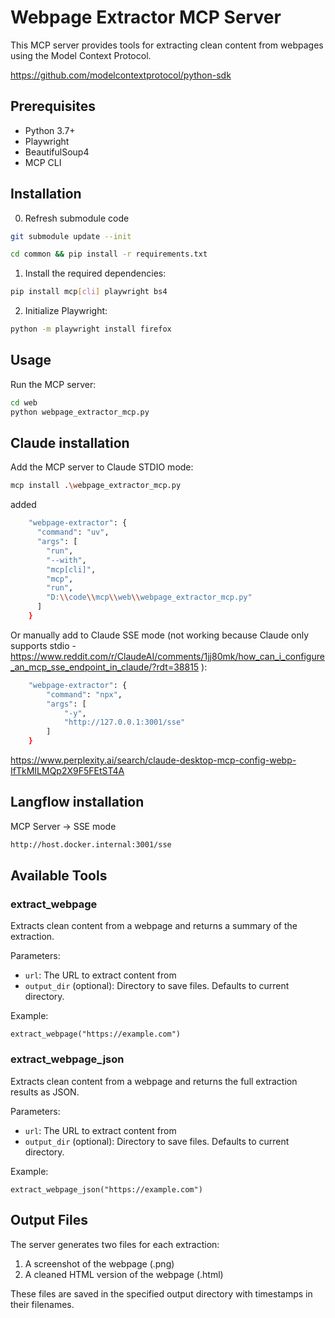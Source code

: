 # Webpage Extractor MCP Server

This MCP server provides tools for extracting clean content from webpages using the Model Context Protocol.

https://github.com/modelcontextprotocol/python-sdk

## Prerequisites

- Python 3.7+
- Playwright
- BeautifulSoup4
- MCP CLI

## Installation
0. Refresh submodule code
```bash
git submodule update --init
```
```bash
cd common && pip install -r requirements.txt
```

1. Install the required dependencies:

```bash
pip install mcp[cli] playwright bs4
```

2. Initialize Playwright:

```bash
python -m playwright install firefox
```

## Usage

Run the MCP server:

```bash
cd web
python webpage_extractor_mcp.py
```

## Claude installation

Add the MCP server to Claude STDIO mode:

```bash
mcp install .\webpage_extractor_mcp.py
```
added
```bash
    "webpage-extractor": {
      "command": "uv",
      "args": [
        "run",
        "--with",
        "mcp[cli]",
        "mcp",
        "run",
        "D:\\code\\mcp\\web\\webpage_extractor_mcp.py"
      ]
    }
```

Or manually add to Claude SSE mode (not working because Claude only supports stdio - https://www.reddit.com/r/ClaudeAI/comments/1jj80mk/how_can_i_configure_an_mcp_sse_endpoint_in_claude/?rdt=38815 ):
```bash
	"webpage-extractor": {
		"command": "npx",
		"args": [
			"-y",
			"http://127.0.0.1:3001/sse"
		]
	}
```
https://www.perplexity.ai/search/claude-desktop-mcp-config-webp-IfTkMILMQp2X9F5FEtST4A 

## Langflow installation
MCP Server -> SSE mode
```bash
http://host.docker.internal:3001/sse
```

## Available Tools

### extract_webpage

Extracts clean content from a webpage and returns a summary of the extraction.

Parameters:
- `url`: The URL to extract content from
- `output_dir` (optional): Directory to save files. Defaults to current directory.

Example:
```
extract_webpage("https://example.com")
```

### extract_webpage_json

Extracts clean content from a webpage and returns the full extraction results as JSON.

Parameters:
- `url`: The URL to extract content from
- `output_dir` (optional): Directory to save files. Defaults to current directory.

Example:
```
extract_webpage_json("https://example.com")
```

## Output Files

The server generates two files for each extraction:
1. A screenshot of the webpage (.png)
2. A cleaned HTML version of the webpage (.html)

These files are saved in the specified output directory with timestamps in their filenames.